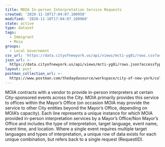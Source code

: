 ```yaml
---
title: MOIA In-person Interpretation Service Requests
created: '2020-11-10T17:04:07.100950'
modified: '2020-11-10T17:04:07.100960'
state: active
type: dataset
tags:
  - Immigrant
  - Moia
groups:
  - Local Government
csv_url: 'https://data.cityofnewyork.us/api/views/mcti-yg8i/rows.csv?accessType=DOWNLOAD'
json_url: >-
  https://data.cityofnewyork.us/api/views/mcti-yg8i/rows.json?accessType=DOWNLOAD
layout: post
postman_collection_url: >-
  https://www.postman.com/thedaydasource/workspace/city-of-new-york/collection/15909983-f822a80b-74d8-4b29-8e31-effc9a320792
---
```

MOIA contracts with a vendor to provide in-person interpreters at certain City-sponsored events across the City.  MOIA primarily provides this service to offices within the Mayor’s Office (on occasion MOIA may provide the service to other City entities beyond the Mayor’s Office, depending on MOIA’s capacity).   Each line represents a unique instance for which MOIA provided in-person interpretation services by a Mayor’s Office/Non Mayor’s Office and includes the type of interpretation, target language, event name, event time, and location. Where a single event requires multiple target languages and types of interpretation, a unique row of data exists for each unique combination, but refers back to a single request (RequestID).

